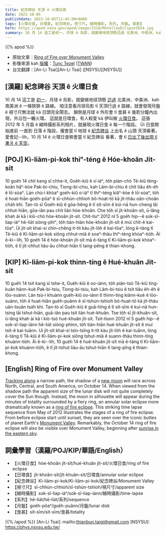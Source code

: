 ```yaml
---
title: 紀念碑谷 天頂 ê 火環日食
date: 2023-10-05
publishdate: 2023-10-05T11:45:00+0800
tags: [火環日食, 日環食, 紀念碑谷, 視寸尺, 縮時攝影, 系列, 月盤, 食甚]
hero: https://apod.nasa.gov/apod/image/2310/MoValleyEclipse1024.jpg
summary: 10 月 14 這工是初一，月球 ê 烏影，就變做地球頂懸迒過 北美洲、中美洲、kah 南美洲 ê 一條狹狹 ê 路線。
---
```


{{% apod %}}

- 原始文章：[Ring of Fire over Monument Valley](https://apod.nasa.gov/apod/ap231005.html)
- 影像來源 kah [版權][copyright]：[Tunc Tezel](http://www.twanight.org/tezel) ([TWAN](http://www.twanight.org/))
- 台文翻譯：[An-Li Tsai][An-Li Tsai] ([NSYSU][NSYSU])

## [漢羅] 紀念碑谷 天頂 ê 火環日食
10 月 14 這工是 [初一][new moon]，月球 ê 烏影，就變做地球頂懸 [迒過][Tracking along] 北美洲、中美洲、kah 南美洲 ê 一條狹狹 ê 路線。
咱注意看月球烏影 tī 天頂行過 ê 路線，就會發現月盤 ê 視寸尺無法就 kā 日頭完全閘去。
顛倒是月球 ê 外形會 tī 食甚 ê 幾若分鐘內出現，外沿包一輾火環。
這就是日環食，有人較愛 kā 伊叫做 [火環日食][ring of fire eclipse]。
這張 2012 年 5 月翕 ê 縮時攝影系列相片，就展現火環日食 ê 每一个階段。
Ùi 日食開始進前 一直到 日落 ê 階段，攏會當 tī 地球 ê [紀念碑谷][Monument Valley] 上出名 ê 山頭 天頂看著。
愛會記--lih，10 月 14 ê 火環日食嘛會當 tī 紀念碑谷 看著，會 tī [日出了後出現 tī 東爿 ê 天空][sunrise in the eastern sky]。

## [POJ] Kì-liām-pi-kok thiⁿ-téng ê Hóe-khoân Ji̍t-si̍t
10 goe̍h 14 chit kang sī chhe-it, Goe̍h-kiû ê o͘-iáⁿ, to̍h piàn-chò Tē-kiû téng-koân hāⁿ-kòe Pak-bí-chiu, Tiong-bí-chiu, kah Lâm-bí-chiu ê chi̍t tiâu e̍h-e̍h ê lō͘-sòaⁿ.
Lán chù-ì khòaⁿ goe̍h-kiû o͘-iáⁿ tī thiⁿ-téng kiâⁿ-kòe ê lō͘-sòaⁿ, to̍h ē hoat-hiān goe̍h-pôaⁿ ê sī-chhùn-chhioh bô-hoat-tō kā ji̍t-thâu oân-choân cha̍h khì.
Tan-tò sī Goe̍h-kiû ê gōa-hêng ē tī si̍t-sīm ê kúi-nā hun-cheng lāi chhut-hiān, gōa-iân pau chi̍t liàn hóe-khoân.
Che to̍h sī ji̍t-khoân-si̍t, ū-lâng khah ài kā i kiò-chò hóe-khoân ji̍t-si̍t.
Chit-tiuⁿ 2012 nî 5 goe̍h hip--ê sok-sî-liap-iáⁿ hē-lia̍t siòng-phìⁿ, to̍h tián-hiān hóe-khoân ji̍t-si̍t ê múi chi̍t-ê kai-tōaⁿ.
Ùi ji̍t-si̍t khai-sí chìn-chêng it-ti̍t kàu ji̍t-lo̍h ê kai-tōaⁿ, lóng ē-tàng tī Tē-kiû ê Kì-liām-pi-kok siōng chhut-miâ ê soaⁿ-thâu thiⁿ-téng khòaⁿ-tio̍h.
Ài ē-kì--lih, 10 goe̍h 14 ê hóe-khoân ji̍t-si̍t mā ē-tàng tī Kì-liām-pi-kok khòaⁿ-tio̍h, ē tī ji̍t-chhut liáu-āu chhut-hiān tī tang-pêng ê thian-khong.

## [KIP] Kì-liām-pi-kok thinn-tíng ê Hué-khuân Ji̍t-si̍t
10 gue̍h 14 tsit kang sī tshe-it, Gue̍h-kiû ê oo-iánn, to̍h piàn-tsò Tē-kiû tíng-kuân hānn-kuè Pak-bí-tsiu, Tiong-bí-tsiu, kah Lâm-bí-tsiu ê tsi̍t tiâu e̍h-e̍h ê lōo-suànn.
Lán tsù-ì khuànn gue̍h-kiû oo-iánn tī thinn-tíng kiânn-kuè ê lōo-suànn, to̍h ē huat-hiān gue̍h-puânn ê sī-tshùn-tshioh bô-huat-tō kā ji̍t-thâu uân-tsuân tsa̍h khì.
Tan-tò sī Gue̍h-kiû ê guā-hîng ē tī si̍t-sīm ê kuí-nā hun-tsing lāi tshut-hiān, guā-iân pau tsi̍t liàn hué-khuân.
Tse to̍h sī ji̍t-khuân-si̍t, ū-lâng khah ài kā i kiò-tsò hué-khuân ji̍t-si̍t.
Tsit-tiunn 2012 nî 5 gue̍h hip--ê sok-sî-liap-iánn hē-lia̍t siòng-phìnn, to̍h tián-hiān hué-khuân ji̍t-si̍t ê muí tsi̍t-ê kai-tuānn.
Uì ji̍t-si̍t khai-sí tsìn-tsîng it-ti̍t kàu ji̍t-lo̍h ê kai-tuānn, lóng ē-tàng tī Tē-kiû ê Kì-liām-pi-kok siōng tshut-miâ ê suann-thâu thinn-tíng khuànn-tio̍h.
Ài ē-kì--lih, 10 gue̍h 14 ê hué-khuân ji̍t-si̍t mā ē-tàng tī Kì-liām-pi-kok khuànn-tio̍h, ē tī ji̍t-tshut liáu-āu tshut-hiān tī tang-pîng ê thian-khong.

## [English] Ring of Fire over Monument Valley
[Tracking along][Tracking along] a narrow path, the shadow of a [new moon][new moon] will race across North, Central, and South America, on October 14.
When viewed from the shadow path the apparent size of the lunar disk will not quite completely cover the Sun though.
Instead, the moon in silhouette will appear during the minutes of totality surrounded by a fiery ring, an annular solar eclipse more dramatically known as a [ring of fire eclipse][ring of fire eclipse].
This striking time lapse sequence from May of 2012 illustrates the stages of a ring of fire eclipse.
From before eclipse start until sunset, they are seen over the iconic buttes of planet Earth's [Monument Valley][Monument Valley].
Remarkably, the October 14 ring of fire eclipse will also be visible over Monument Valley, beginning after [sunrise in the eastern sky][sunrise in the eastern sky].

## 詞彙學習（漢羅/POJ/KIP/華語/English）
- 【火環日食】hóe-khoân ji̍t-si̍t/hué-khuân ji̍t-si̍t/火環日食/ring of fire eclipse
- 【日環食】ji̍t-khoân-si̍t/ji̍t-khuân-si̍t/日環食/annular solar eclipse
- 【紀念碑谷】Kì-liām-pi-kok/Kì-liām-pi-kok/紀念碑谷/Monument Valley
- 【視寸尺】sī-chhùn-chhioh/sī-tshùn-tshioh/視尺寸/apparent size
- 【縮時攝影】sok-sî-liap-iáⁿ/sok-sî-liap-iánn/縮時攝影/time-lapse
- 【系列】hē-lia̍t/hē-lia̍t/系列/sequence
- 【月盤】goe̍h-pôaⁿ/gue̍h-puânn/月盤/lunar disk
- 【食甚】si̍t-sīm/si̍t-sīm/食甚/totality

{{% /apod %}}
[An-Li Tsai]: mailto:thianbun.taigi@gmail.com
[NSYSU]: https://phys.nsysu.edu.tw/

[copyright]: https://apod.nasa.gov/apod/fap/lib/about_apod.html#srapply
[License]: https://creativecommons.org/licenses/by/2.0/

[Tracking along]:https://earthsky.org/sun/annular-solar-eclipse-october-14-2023/
[new moon]:https://science.nasa.gov/moon/
[ring of fire eclipse]:https://apod.nasa.gov/apod/ap090125.html
[Monument Valley]:https://apod.nasa.gov/apod/ap221225.html
[sunrise in the eastern sky]:https://www.timeanddate.com/eclipse/in/@5543404?iso=20231014
